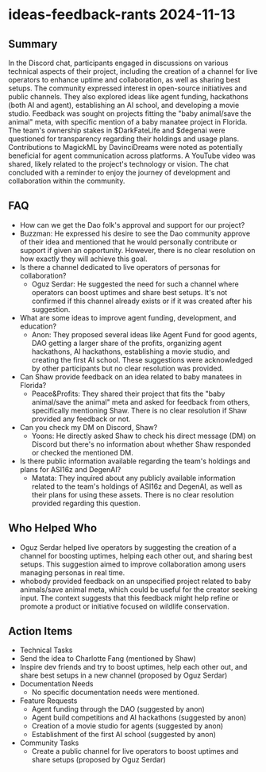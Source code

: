 # ideas-feedback-rants 2024-11-13

## Summary
 In the Discord chat, participants engaged in discussions on various technical aspects of their project, including the creation of a channel for live operators to enhance uptime and collaboration, as well as sharing best setups. The community expressed interest in open-source initiatives and public channels. They also explored ideas like agent funding, hackathons (both AI and agent), establishing an AI school, and developing a movie studio. Feedback was sought on projects fitting the "baby animal/save the animal" meta, with specific mention of a baby manatee project in Florida. The team's ownership stakes in $DarkFateLife and $degenai were questioned for transparency regarding their holdings and usage plans. Contributions to MagickML by DavinciDreams were noted as potentially beneficial for agent communication across platforms. A YouTube video was shared, likely related to the project's technology or vision. The chat concluded with a reminder to enjoy the journey of development and collaboration within the community.

## FAQ
 - How can we get the Dao folk's approval and support for our project?
  - Buzzman: He expressed his desire to see the Dao community approve of their idea and mentioned that he would personally contribute or support if given an opportunity. However, there is no clear resolution on how exactly they will achieve this goal.
- Is there a channel dedicated to live operators of personas for collaboration?
  - Oguz Serdar: He suggested the need for such a channel where operators can boost uptimes and share best setups. It's not confirmed if this channel already exists or if it was created after his suggestion.
- What are some ideas to improve agent funding, development, and education?
  - Anon: They proposed several ideas like Agent Fund for good agents, DAO getting a larger share of the profits, organizing agent hackathons, AI hackathons, establishing a movie studio, and creating the first AI school. These suggestions were acknowledged by other participants but no clear resolution was provided.
- Can Shaw provide feedback on an idea related to baby manatees in Florida?
  - Peace&Profits: They shared their project that fits the "baby animal/save the animal" meta and asked for feedback from others, specifically mentioning Shaw. There is no clear resolution if Shaw provided any feedback or not.
- Can you check my DM on Discord, Shaw?
  - Yoons: He directly asked Shaw to check his direct message (DM) on Discord but there's no information about whether Shaw responded or checked the mentioned DM.
- Is there public information available regarding the team's holdings and plans for ASI16z and DegenAI?
  - Matata: They inquired about any publicly available information related to the team's holdings of ASI16z and DegenAI, as well as their plans for using these assets. There is no clear resolution provided regarding this question.

## Who Helped Who
 - Oguz Serdar helped live operators by suggesting the creation of a channel for boosting uptimes, helping each other out, and sharing best setups. This suggestion aimed to improve collaboration among users managing personas in real time.
- whobody provided feedback on an unspecified project related to baby animals/save animal meta, which could be useful for the creator seeking input. The context suggests that this feedback might help refine or promote a product or initiative focused on wildlife conservation.

## Action Items
 - Technical Tasks
  - Send the idea to Charlotte Fang (mentioned by Shaw)
  - Inspire dev friends and try to boost uptimes, help each other out, and share best setups in a new channel (proposed by Oguz Serdar)
- Documentation Needs
  - No specific documentation needs were mentioned.
- Feature Requests
  - Agent funding through the DAO (suggested by anon)
  - Agent build competitions and AI hackathons (suggested by anon)
  - Creation of a movie studio for agents (suggested by anon)
  - Establishment of the first AI school (suggested by anon)
- Community Tasks
  - Create a public channel for live operators to boost uptimes and share setups (proposed by Oguz Serdar)

